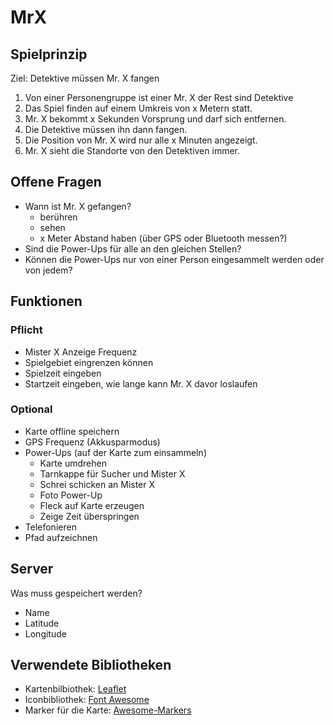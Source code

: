 # MrX
## Spielprinzip
Ziel: Detektive müssen Mr. X fangen
1. Von einer Personengruppe ist einer Mr. X der Rest sind Detektive
1. Das Spiel finden auf einem Umkreis von x Metern statt.
1. Mr. X bekommt x Sekunden Vorsprung und darf sich entfernen.
1. Die Detektive müssen ihn dann fangen. 
1. Die Position von Mr. X wird nur alle x Minuten angezeigt.
1. Mr. X sieht die Standorte von den Detektiven immer.

## Offene Fragen
* Wann ist Mr. X gefangen?
    * berühren
    * sehen
    * x Meter Abstand haben (über GPS oder Bluetooth messen?)
* Sind die Power-Ups für alle an den gleichen Stellen?
* Können die Power-Ups nur von einer Person eingesammelt werden oder von jedem?


## Funktionen
### Pflicht
* Mister X Anzeige Frequenz
* Spielgebiet eingrenzen können
* Spielzeit eingeben
* Startzeit eingeben, wie lange kann Mr. X davor loslaufen

### Optional
* Karte offline speichern
* GPS Frequenz (Akkusparmodus)
* Power-Ups (auf der Karte zum einsammeln)
    * Karte umdrehen
    * Tarnkappe für Sucher und Mister X
    * Schrei schicken an Mister X
    * Foto Power-Up
    * Fleck auf Karte erzeugen
    * Zeige Zeit überspringen
* Telefonieren
* Pfad aufzeichnen

## Server
Was muss gespeichert werden?
* Name 
* Latitude
* Longitude

## Verwendete Bibliotheken
* Kartenbilbiothek: [Leaflet](https://github.com/Leaflet/Leaflet)
* Iconbibliothek: [Font Awesome](https://fontawesome.com)
* Marker für die Karte: [Awesome-Markers](https://github.com/lennardv2/Leaflet.awesome-markers/tree/2.0/develop)


